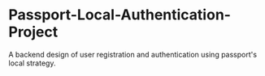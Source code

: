# Passport-Local-Authentication-Project
A backend design of user registration and authentication using passport's local strategy.
